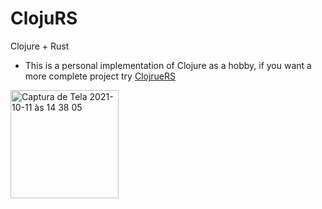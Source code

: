 # ClojuRS

Clojure + Rust
* This is a personal implementation of Clojure as a hobby, if you want a more complete project try [ClojrueRS](https://github.com/clojure-rs/ClojureRS)

<img width="173" alt="Captura de Tela 2021-10-11 às 14 38 05" src="https://user-images.githubusercontent.com/14813660/136832806-de181d66-7dde-4f67-bddd-5170b2839556.png">
